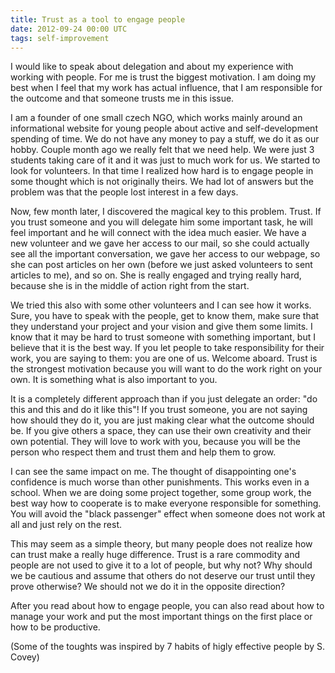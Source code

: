 ```yaml
---
title: Trust as a tool to engage people
date: 2012-09-24 00:00 UTC
tags: self-improvement
---
```


I would like to speak about delegation and about my experience with working with people. For me is trust the biggest motivation. I am doing my best when I feel that my work has actual influence, that I am responsible for the outcome and that someone trusts me in this issue.

I am a founder of one small czech NGO, which works mainly around an informational website for young people about active and self-development spending of time. We do not have any money to pay a stuff, we do it as our hobby. Couple month ago we really felt that we need help. We were just 3 students taking care of it and it was just to much work for us. We started to look for volunteers. In that time I realized how hard is to engage people in some thought which is not originally theirs. We had lot of answers but the problem was that the people lost interest in a few days.

Now, few month later, I discovered the magical key to this problem. Trust. If you trust someone and you will delegate him some important task, he will feel important and he will connect with the idea much easier. We have a new volunteer and we gave her access to our mail, so she could actually see all the important conversation, we gave her access to our webpage, so she can post articles on her own (before we just asked volunteers to sent articles to me), and so on. She is really engaged and trying really hard, because she is in the middle of action right from the start.

We tried this also with some other volunteers and I can see how it works. Sure, you have to speak with the people, get to know them, make sure that they understand your project and your vision and give them some limits. I know that it may be hard to trust someone with something important, but I believe that it is the best way. If you let people to take responsibility for their work, you are saying to them: you are one of us. Welcome aboard. Trust is the strongest motivation because you will want to do the work right on your own. It is something what is also important to you.

It is a completely different approach than if you just delegate an order: "do this and this and do it like this"! If you trust someone, you are not saying how should they do it, you are just making clear what the outcome should be. If you give others a space, they can use their own creativity and their own potential. They will love to work with you, because you will be the person who respect them and trust them and help them to grow.

I can see the same impact on me. The thought of disappointing one's confidence is much worse than other punishments. This works even in a school. When we are doing some project together, some group work, the best way how to cooperate is to make everyone responsible for something. You will avoid the "black passenger" effect when someone does not work at all and just rely on the rest.

This may seem as a simple theory, but many people does not realize how can trust make a really huge difference. Trust is a rare commodity and people are not used to give it to a lot of people, but why not? Why should we be cautious and assume that others do not deserve our trust until they prove otherwise? We should not we do it in the opposite direction?

After you read about how to engage people, you can also read about how to manage your work and put the most important things on the first place or how to be productive.

(Some of the toughts was inspired by 7 habits of higly effective people by S. Covey)